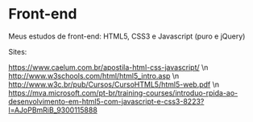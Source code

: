 # Front-end
Meus estudos de front-end:
    HTML5,
    CSS3 e
    Javascript (puro e jQuery)
    
Sites:

https://www.caelum.com.br/apostila-html-css-javascript/ \n
http://www.w3schools.com/html/html5_intro.asp \n
http://www.w3c.br/pub/Cursos/CursoHTML5/html5-web.pdf \n
https://mva.microsoft.com/pt-br/training-courses/introduo-rpida-ao-desenvolvimento-em-html5-com-javascript-e-css3-8223?l=AJoPBmRiB_9300115888

